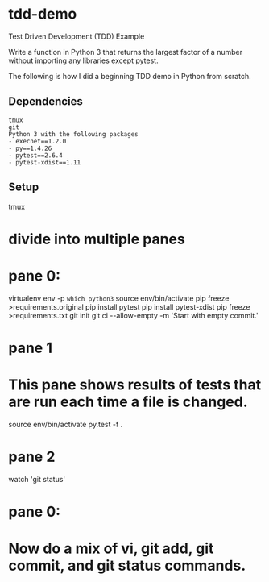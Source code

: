 tdd-demo
========

Test Driven Development (TDD) Example

Write a function in Python 3 that returns the largest factor of a number
without importing any libraries except pytest.

The following is how I did a beginning TDD demo in Python from scratch.

## Dependencies

```
tmux
git
Python 3 with the following packages
- execnet==1.2.0
- py==1.4.26
- pytest==2.6.4
- pytest-xdist==1.11
```

## Setup

tmux
# divide into multiple panes

# pane 0:
virtualenv env -p `which python3`
source env/bin/activate
pip freeze >requirements.original
pip install pytest
pip install pytest-xdist
pip freeze >requirements.txt
git init
git ci --allow-empty -m 'Start with empty commit.'

# pane 1
# This pane shows results of tests that are run each time a file is changed.
source env/bin/activate
py.test -f .

# pane 2
watch 'git status'

# pane 0:
# Now do a mix of vi, git add, git commit, and git status commands.
